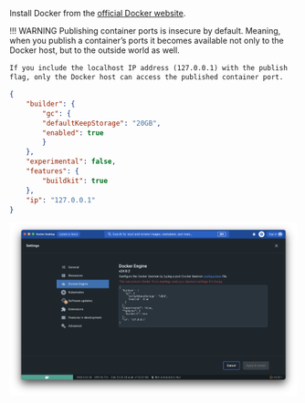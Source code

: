 Install Docker from the [official Docker website](https://docker.com/products/docker-desktop).

!!! WARNING
    Publishing container ports is insecure by default. Meaning, when you publish a container’s ports it becomes available not only to the Docker host, but to the outside world as well.

    If you include the localhost IP address (127.0.0.1) with the publish flag, only the Docker host can access the published container port.

```json
{
    "builder": {
        "gc": {
        "defaultKeepStorage": "20GB",
        "enabled": true
        }
    },
    "experimental": false,
    "features": {
        "buildkit": true
    },
    "ip": "127.0.0.1"
}
```

![](../img/docker.png)
